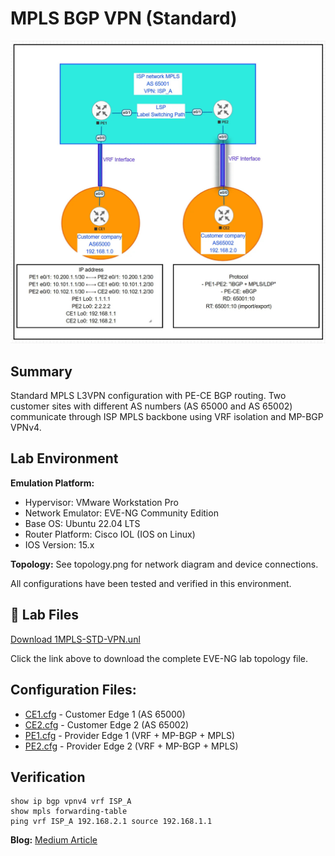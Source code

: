 # MPLS BGP VPN (Standard)

![Topology](topology.jpg)

## Summary

Standard MPLS L3VPN configuration with PE-CE BGP routing. Two customer sites with different AS numbers (AS 65000 and AS 65002) communicate through ISP MPLS backbone using VRF isolation and MP-BGP VPNv4.

## Lab Environment

**Emulation Platform:**
- Hypervisor: VMware Workstation Pro
- Network Emulator: EVE-NG Community Edition
- Base OS: Ubuntu 22.04 LTS
- Router Platform: Cisco IOL (IOS on Linux)
- IOS Version: 15.x

**Topology:**
See topology.png for network diagram and device connections.

All configurations have been tested and verified in this environment.

## 📁 Lab Files

[Download 1MPLS-STD-VPN.unl](https://raw.githubusercontent.com/mikio-abe/network-lab-02-mpls-bgp-vpn-standard/main/1MPLS-STD-VPN.unl)


Click the link above to download the complete EVE-NG lab topology file.

## Configuration Files:
- [CE1.cfg](https://raw.githubusercontent.com/mikio-abe/network-lab-02-mpls-bgp-vpn-standard/main/CE1.cfg) - Customer Edge 1 (AS 65000)
- [CE2.cfg](https://raw.githubusercontent.com/mikio-abe/network-lab-02-mpls-bgp-vpn-standard/main/CE2.cfg) - Customer Edge 2 (AS 65002)
- [PE1.cfg](https://raw.githubusercontent.com/mikio-abe/network-lab-02-mpls-bgp-vpn-standard/main/PE1.cfg) - Provider Edge 1 (VRF + MP-BGP + MPLS)
- [PE2.cfg](https://raw.githubusercontent.com/mikio-abe/network-lab-02-mpls-bgp-vpn-standard/main/PE2.cfg) - Provider Edge 2 (VRF + MP-BGP + MPLS)

  
## Verification

```
show ip bgp vpnv4 vrf ISP_A
show mpls forwarding-table
ping vrf ISP_A 192.168.2.1 source 192.168.1.1
```

**Blog:** [Medium Article](https://medium.com/@miki2013smp/ai-assisted-mpls-vpn-learning-from-standard-configuration-to-production-scenarios-9f8a88b4c2c3)
